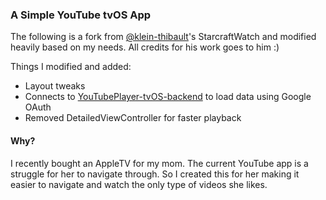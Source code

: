 ### A Simple YouTube tvOS App

The following is a fork from [@klein-thibault](https://github.com/klein-thibault/StarcraftWatch)'s StarcraftWatch and modified heavily based on my needs. All credits for his work goes to him :) 

Things I modified and added: 
  - Layout tweaks 
  - Connects to [YouTubePlayer-tvOS-backend](https://github.com/NazimAmin/YouTubePlayer-tvOS-backend) to load data using Google OAuth
  - Removed DetailedViewController for faster playback

#### Why? 

I recently bought an AppleTV for my mom. The current YouTube app is a struggle for her to navigate through. So I created this for her making it easier to navigate and watch the only type of videos she likes. 



